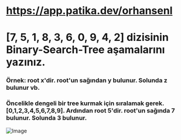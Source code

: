 # https://app.patika.dev/orhansenl

# [7, 5, 1, 8, 3, 6, 0, 9, 4, 2] dizisinin Binary-Search-Tree aşamalarını yazınız.

### Örnek: root x'dir. root'un sağından y bulunur. Solunda z bulunur vb.

### Öncelikle dengeli bir tree kurmak için sıralamak gerek. [0,1,2,3,4,5,6,7,8,9]. Ardından root 5'dir. root'un sağında 7 bulunur. Solunda 3 bulunur. 

![Image](https://i.hizliresim.com/dd0fi8p.png)


